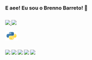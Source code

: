 ### E aee! Eu sou o Brenno Barreto! 👋

##

<a href="https://github.com/brenno-barreto">
  <img height="150em" src="https://github-readme-stats.vercel.app/api?username=brenno-barreto&show_icons=true&theme=dark&include_all_commits=true&count_private=true"/>
  <img height="150em" src="https://github-readme-stats.vercel.app/api/top-langs/?username=brenno-barreto&layout=compact&langs_count=7&theme=dark"/>
</div>

<div style="display: inline_block"><br>
   <img align="center" alt="Brenno-Python" height="30" width="40" src="https://raw.githubusercontent.com/devicons/devicon/master/icons/python/python-original.svg">
   </div>

##

<div> 
   <a href="https://instagram.com/brennosurita" target="_blank"><img src="https://img.shields.io/badge/-Instagram-%23E4405F?style=for-the-badge&logo=instagram&logoColor=white" target="_blank"></a>
 	<a href="https://www.twitch.tv/brennosurita" target="_blank"><img src="https://img.shields.io/badge/Twitch-9146FF?style=for-the-badge&logo=twitch&logoColor=white" target="_blank"></a>
 <a href="https://discord.gg/" target="_blank"><img src="https://img.shields.io/badge/Discord-7289DA?style=for-the-badge&logo=discord&logoColor=white" target="_blank"></a> 
  <a href = "brennosurita@gmail.com"><img src="https://img.shields.io/badge/-Gmail-%23333?style=for-the-badge&logo=gmail&logoColor=white" target="_blank"></a>
  <a href="https://www.linkedin.com/in/brenno-barreto-b4469bb3/" target="_blank"><img src="https://img.shields.io/badge/-LinkedIn-%230077B5?style=for-the-badge&logo=linkedin&logoColor=white" target="_blank"></a> 
